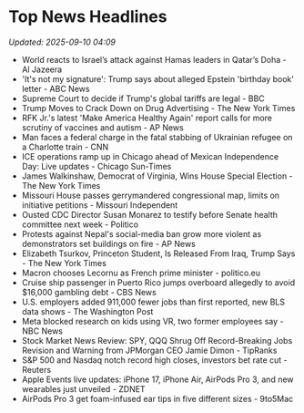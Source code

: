 # Top News Headlines

_Updated: 2025-09-10 04:09_

- World reacts to Israel’s attack against Hamas leaders in Qatar’s Doha - Al Jazeera
- 'It's not my signature': Trump says about alleged Epstein 'birthday book' letter - ABC News
- Supreme Court to decide if Trump's global tariffs are legal - BBC
- Trump Moves to Crack Down on Drug Advertising - The New York Times
- RFK Jr.'s latest 'Make America Healthy Again' report calls for more scrutiny of vaccines and autism - AP News
- Man faces a federal charge in the fatal stabbing of Ukrainian refugee on a Charlotte train - CNN
- ICE operations ramp up in Chicago ahead of Mexican Independence Day: Live updates - Chicago Sun-Times
- James Walkinshaw, Democrat of Virginia, Wins House Special Election - The New York Times
- Missouri House passes gerrymandered congressional map, limits on initiative petitions - Missouri Independent
- Ousted CDC Director Susan Monarez to testify before Senate health committee next week - Politico
- Protests against Nepal's social-media ban grow more violent as demonstrators set buildings on fire - AP News
- Elizabeth Tsurkov, Princeton Student, Is Released From Iraq, Trump Says - The New York Times
- Macron chooses Lecornu as French prime minister - politico.eu
- Cruise ship passenger in Puerto Rico jumps overboard allegedly to avoid $16,000 gambling debt - CBS News
- U.S. employers added 911,000 fewer jobs than first reported, new BLS data shows - The Washington Post
- Meta blocked research on kids using VR, two former employees say - NBC News
- Stock Market News Review: SPY, QQQ Shrug Off Record-Breaking Jobs Revision and Warning from JPMorgan CEO Jamie Dimon - TipRanks
- S&P 500 and Nasdaq notch record high closes, investors bet rate cut - Reuters
- Apple Events live updates: iPhone 17, iPhone Air, AirPods Pro 3, and new wearables just unveiled - ZDNET
- AirPods Pro 3 get foam-infused ear tips in five different sizes - 9to5Mac